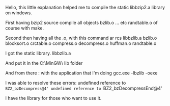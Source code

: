 Hello, this little explanation helped me to compile the static libbzip2.a library on windows.

First having bzip2 source compile all objects bzlib.o ... etc randtable.o of course with make.

Second then having all the .o, with this command
ar rcs libbzlib.a bzlib.o blocksort.o crctable.o compress.o decompress.o huffman.o randtable.o

I got the static library. libbzlib.a

And put it in the C:\MinGW\ lib folder

And from there :
with the application that I'm doing
gcc.exe -lbzlib -oexe


I was able to resolve these errors:
undefined reference to `BZ2_bzDecompress@4'
undefined reference to `BZ2_bzDecompressEnd@4'

I have the library for those who want to use it.
